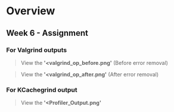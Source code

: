 # Overview

## Week 6 - Assignment 

### For Valgrind outputs
 > View the **'<valgrind_op_before.png'**  (Before error removal)
 
 > View the **'<valgrind_op_after.png'**   (After error removal)
 
 ### For KCachegrind output
 > View the **'<Profiler_Output.png'**  
